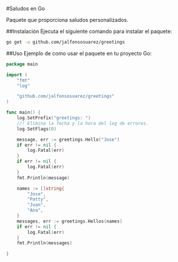 #Saludos en Go

Paquete que proporciona saludos personalizados.

##Instalación
Ejecuta el siguiente comando para instalar el paquete:
```bash
go get -u github.com/jalfonsosuarez/greetings
```

##Uso
Ejemplo de como usar el paquete en tu proyecto Go:

```go
package main

import (
	"fmt"
	"log"

	"github.com/jalfonsosuarez/greetings"
)

func main() {
	log.SetPrefix("greetings: ")
	//! Elimina la fecha y la hora del log de errores.
	log.SetFlags(0)

	message, err := greetings.Hello("Jose")
	if err != nil {
		log.Fatal(err)
	}
	if err != nil {
		log.Fatal(err)
	}
	fmt.Println(message)

	names := []string{
		"Jose",
		"Patty",
		"Juan",
		"Ana",
	}
	messages, err := greetings.Hellos(names)
	if err != nil {
		log.Fatal(err)
	}
	fmt.Println(messages)

}
```